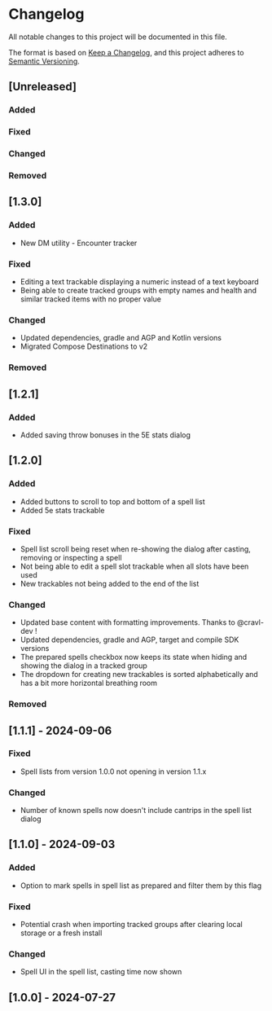 # Changelog

All notable changes to this project will be documented in this file.

The format is based on [Keep a Changelog](https://keepachangelog.com/en/1.1.0/),
and this project adheres to [Semantic Versioning](https://semver.org/spec/v2.0.0.html).

## [Unreleased]

### Added

### Fixed

### Changed

### Removed

## [1.3.0]

### Added

- New DM utility - Encounter tracker

### Fixed

- Editing a text trackable displaying a numeric instead of a text keyboard
- Being able to create tracked groups with empty names and health and similar tracked items with no
  proper value

### Changed

- Updated dependencies, gradle and AGP and Kotlin versions
- Migrated Compose Destinations to v2

### Removed

## [1.2.1]

### Added

- Added saving throw bonuses in the 5E stats dialog

## [1.2.0]

### Added

- Added buttons to scroll to top and bottom of a spell list
- Added 5e stats trackable

### Fixed

- Spell list scroll being reset when re-showing the dialog after casting, removing or inspecting a
  spell
- Not being able to edit a spell slot trackable when all slots have been used
- New trackables not being added to the end of the list

### Changed

- Updated base content with formatting improvements. Thanks to @cravl-dev !
- Updated dependencies, gradle and AGP, target and compile SDK versions
- The prepared spells checkbox now keeps its state when hiding and showing the dialog in a tracked
  group
- The dropdown for creating new trackables is sorted alphabetically and has a bit more horizontal
  breathing room

### Removed

## [1.1.1] - 2024-09-06

### Fixed

- Spell lists from version 1.0.0 not opening in version 1.1.x

### Changed

- Number of known spells now doesn't include cantrips in the spell list dialog

## [1.1.0] - 2024-09-03

### Added

- Option to mark spells in spell list as prepared and filter them by this flag

### Fixed

- Potential crash when importing tracked groups after clearing local storage or a fresh install

### Changed

- Spell UI in the spell list, casting time now shown

## [1.0.0] - 2024-07-27
